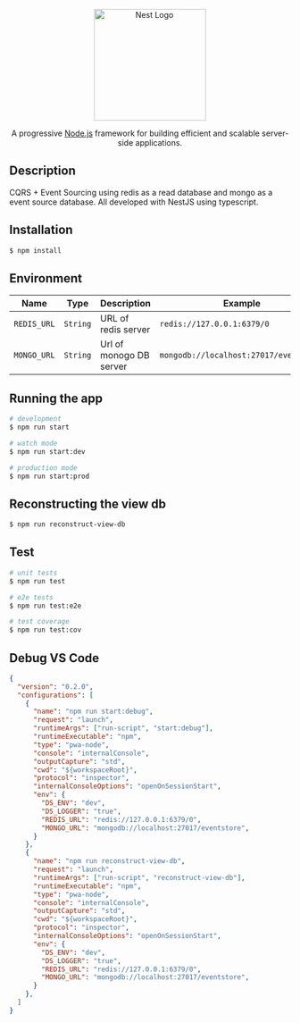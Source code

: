 <p align="center">
  <a href="http://nestjs.com/" target="blank"><img src="https://nestjs.com/img/logo-small.svg" width="200" alt="Nest Logo" /></a>
</p>

[circleci-image]: https://img.shields.io/circleci/build/github/nestjs/nest/master?token=abc123def456
[circleci-url]: https://circleci.com/gh/nestjs/nest

  <p align="center">A progressive <a href="http://nodejs.org" target="_blank">Node.js</a> framework for building efficient and scalable server-side applications.</p>

## Description

CQRS + Event Sourcing using redis as a read database and mongo as a event source database.
All developed with NestJS using typescript.

## Installation

```bash
$ npm install
```

## Environment

| Name        | Type     | Description             | Example                                |
| ----------- | -------- | ----------------------- | -------------------------------------- |
| `REDIS_URL` | `String` | URL of redis server     | `redis://127.0.0.1:6379/0`             |
| `MONGO_URL` | `String` | Url of monogo DB server | `mongodb://localhost:27017/eventstore` |


## Running the app

```bash
# development
$ npm run start

# watch mode
$ npm run start:dev

# production mode
$ npm run start:prod
```

## Reconstructing the view db

```bash
$ npm run reconstruct-view-db
```

## Test

```bash
# unit tests
$ npm run test

# e2e tests
$ npm run test:e2e

# test coverage
$ npm run test:cov
```

## Debug VS Code

```JSON
{
  "version": "0.2.0",
  "configurations": [
    {
      "name": "npm run start:debug",
      "request": "launch",
      "runtimeArgs": ["run-script", "start:debug"],
      "runtimeExecutable": "npm",
      "type": "pwa-node",
      "console": "internalConsole",
      "outputCapture": "std",
      "cwd": "${workspaceRoot}",
      "protocol": "inspector",
      "internalConsoleOptions": "openOnSessionStart",
      "env": {
        "DS_ENV": "dev",
        "DS_LOGGER": "true",
        "REDIS_URL": "redis://127.0.0.1:6379/0",
        "MONGO_URL": "mongodb://localhost:27017/eventstore",
      }
    },
    {
      "name": "npm run reconstruct-view-db",
      "request": "launch",
      "runtimeArgs": ["run-script", "reconstruct-view-db"],
      "runtimeExecutable": "npm",
      "type": "pwa-node",
      "console": "internalConsole",
      "outputCapture": "std",
      "cwd": "${workspaceRoot}",
      "protocol": "inspector",
      "internalConsoleOptions": "openOnSessionStart",
      "env": {
        "DS_ENV": "dev",
        "DS_LOGGER": "true",
        "REDIS_URL": "redis://127.0.0.1:6379/0",
        "MONGO_URL": "mongodb://localhost:27017/eventstore",
      }
    },
  ]
}
```

